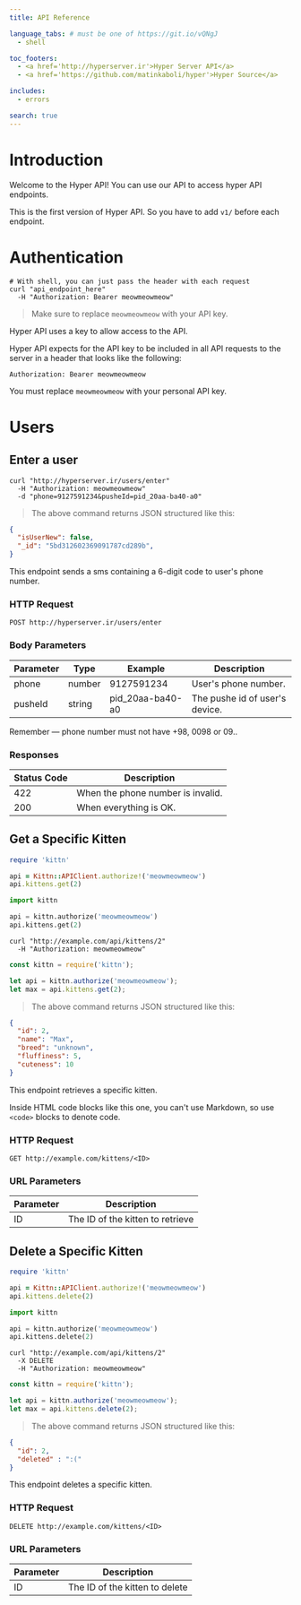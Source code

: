 ```yaml
---
title: API Reference

language_tabs: # must be one of https://git.io/vQNgJ
  - shell

toc_footers:
  - <a href='http://hyperserver.ir'>Hyper Server API</a>
  - <a href='https://github.com/matinkaboli/hyper'>Hyper Source</a>

includes:
  - errors

search: true
---
```


# Introduction

Welcome to the Hyper API! You can use our API to access hyper API endpoints.

This is the first version of Hyper API. So you have to add `v1/` before each endpoint.

# Authentication

```shell
# With shell, you can just pass the header with each request
curl "api_endpoint_here"
  -H "Authorization: Bearer meowmeowmeow"
```

> Make sure to replace `meowmeowmeow` with your API key.

Hyper API uses a key to allow access to the API.

Hyper API expects for the API key to be included in all API requests to the server in a header that looks like the following:

`Authorization: Bearer meowmeowmeow`

<aside class="notice">
You must replace <code>meowmeowmeow</code> with your personal API key.
</aside>

# Users

## Enter a user

```shell
curl "http://hyperserver.ir/users/enter"
  -H "Authorization: meowmeowmeow"
  -d "phone=9127591234&pusheId=pid_20aa-ba40-a0"
```

> The above command returns JSON structured like this:

```json
{
  "isUserNew": false,
  "_id": "5bd312602369091787cd289b",
}
```

This endpoint sends a sms containing a 6-digit code to user's phone number.

### HTTP Request

`POST http://hyperserver.ir/users/enter`

### Body Parameters

Parameter | Type | Example | Description
--------- | ---- | ------- | -----------
phone | number | 9127591234 | User's phone number.
pusheId | string | pid_20aa-ba40-a0 | The pushe id of user's device.

<aside class="warning">
Remember — phone number must not have +98, 0098 or 09..
</aside>

### Responses

Status Code | Description
----------- | -----------
422 | When the phone number is invalid.
200 | When everything is OK.

## Get a Specific Kitten

```ruby
require 'kittn'

api = Kittn::APIClient.authorize!('meowmeowmeow')
api.kittens.get(2)
```

```python
import kittn

api = kittn.authorize('meowmeowmeow')
api.kittens.get(2)
```

```shell
curl "http://example.com/api/kittens/2"
  -H "Authorization: meowmeowmeow"
```

```javascript
const kittn = require('kittn');

let api = kittn.authorize('meowmeowmeow');
let max = api.kittens.get(2);
```

> The above command returns JSON structured like this:

```json
{
  "id": 2,
  "name": "Max",
  "breed": "unknown",
  "fluffiness": 5,
  "cuteness": 10
}
```

This endpoint retrieves a specific kitten.

<aside class="warning">Inside HTML code blocks like this one, you can't use Markdown, so use <code>&lt;code&gt;</code> blocks to denote code.</aside>

### HTTP Request

`GET http://example.com/kittens/<ID>`

### URL Parameters

Parameter | Description
--------- | -----------
ID | The ID of the kitten to retrieve

## Delete a Specific Kitten

```ruby
require 'kittn'

api = Kittn::APIClient.authorize!('meowmeowmeow')
api.kittens.delete(2)
```

```python
import kittn

api = kittn.authorize('meowmeowmeow')
api.kittens.delete(2)
```

```shell
curl "http://example.com/api/kittens/2"
  -X DELETE
  -H "Authorization: meowmeowmeow"
```

```javascript
const kittn = require('kittn');

let api = kittn.authorize('meowmeowmeow');
let max = api.kittens.delete(2);
```

> The above command returns JSON structured like this:

```json
{
  "id": 2,
  "deleted" : ":("
}
```

This endpoint deletes a specific kitten.

### HTTP Request

`DELETE http://example.com/kittens/<ID>`

### URL Parameters

Parameter | Description
--------- | -----------
ID | The ID of the kitten to delete
